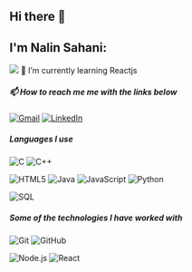 ## Hi there 👋
## I'm Nalin Sahani:
<!-- ![](https://github.com/nalin360/nalinSahani.gif) -->
![](https://www.canva.com/design/DAFhX3WSIkI/3_acG7GmCqFwi2yvtlwWew/edit?utm_content=DAFhX3WSIkI&utm_campaign=designshare&utm_medium=link2&utm_source=sharebutton)
🌱 I’m currently learning Reactjs

##### 📫 How to reach me me with the links below

<!-- [![Telegram](https://img.shields.io/badge/-TELEGRAM-2CA5E0?style=for-the-badge&logo=telegram&logoColor=white)](https://t.me/adamalston) -->
[![Gmail](https://img.shields.io/badge/-GMAIL-D14836?style=for-the-badge&logo=gmail&logoColor=white)](mailto:nalinsahani01010@gmail.com)
[![LinkedIn](https://img.shields.io/badge/-LINKEDIN-0077B5?style=for-the-badge&logo=linkedin&logoColor=white)]([https://www.linkedin.com/in/adammalston/](https://www.linkedin.com/in/nalin-sahani))


##### Languages I use

![C](https://img.shields.io/badge/-C-000000?style=flat&logo=c)
![C++](https://img.shields.io/badge/-C++-000000?style=flat&logo=c%2B%2B)
<!-- ![Clojure](https://img.shields.io/badge/-Clojure-000000?style=flat&logo=clojure) -->
![HTML5](https://img.shields.io/badge/-HTML5-000000?style=flat&logo=html5)
![Java](https://img.shields.io/badge/-Java-000000?style=flat&logo=java)
![JavaScript](https://img.shields.io/badge/-JavaScript-000000?style=flat&logo=javascript)
![Python](https://img.shields.io/badge/-Python-000000?style=flat&logo=python)
<!-- ![TypeScript](https://img.shields.io/badge/-TypeScript-000000?style=flat&logo=typescript) -->
![SQL](https://img.shields.io/badge/-SQL-000000?style=flat&logo=postgresql)


##### Some of the technologies I have worked with

![Git](https://img.shields.io/badge/-Git-222222?style=flat&logo=git&logoColor=F05032)
![GitHub](https://img.shields.io/badge/-GitHub-222222?style=flat&logo=github&logoColor=181717)
<!-- ![Jira](https://img.shields.io/badge/-Jira-222222?style=flat&logo=jira-software&logoColor=white&logoColor=0052CC) -->
<!-- ![jQuery](https://img.shields.io/badge/-jQuery-222222?style=flat&logo=jQuery&logoColor=0769AD) -->
<!-- ![Linux](https://img.shields.io/badge/-Linux-222222?style=flat&logo=linux&logoColor=FCC624) -->
![Node.js](https://img.shields.io/badge/-Node.js-222222?style=flat&logo=node.js&logoColor=339933)
![React](https://img.shields.io/badge/-React-222222?style=flat&logo=React&logoColor=61DAFB)
<!-- ![Java Spring](https://img.shields.io/badge/-Spring-222222?style=flat&logo=spring&logoColor=6DB33F) -->
<!-- ![TCP/IP](https://img.shields.io/badge/-TCP/IP-222222?style=flat&logo=cisco&logoColor=white) -->
<!-- ![XCode](https://img.shields.io/badge/-XCode-222222?style=flat&logo=XCode&logoColor=1575F9) -->

<!-- ##### Some of my favorite open source projects

[![Bitwarden](https://img.shields.io/badge/-Bitwarden-444444?style=flat&logo=bitwarden&logoColor=175DDC)](https://github.com/bitwarden)
[![Dark Reader](https://img.shields.io/badge/-Dark&#32;Reader-444444?style=flat&logo=Dark-Reader&logoColor=2f7485)](https://github.com/darkreader/darkreader)
[![uBlock Origin](https://img.shields.io/badge/-uBlock&#32;Origin-444444?style=flat&logo=UBlock-Origin&logoColor=800000)](https://github.com/gorhill/uBlock)
[![MEGA](https://img.shields.io/badge/-MEGA-444444?style=flat&logo=mega&logoColor=D9272E)](ttps://github.com/meganz/)
[![Visual Studio Code](https://img.shields.io/badge/-VSCode-444444?style=flat&logo=visual-studio-code&logoColor=007ACC)](https://github.com/microsoft/vscode)
[![Tor](https://img.shields.io/badge/-Tor-444444?style=flat&logo=tor&logoColor=7E4798)](https://www.torproject.org/)
 -->
<!-- [![adamalston.com](https://img.shields.io/badge/-ADAMALSTON.COM-000000?style=for-the-badge&logo=react&logoColor=white)](https://www.adamalston.com/) -->

<!--
**nalin360/nalin360** is a ✨ _special_ ✨ repository because its `README.md` (this file) appears on your GitHub profile.

Here are some ideas to get you started:

- 🔭 I’m currently working on ...
- 🌱 I’m currently learning ...
- 👯 I’m looking to collaborate on ...
- 🤔 I’m looking for help with ...
- 💬 Ask me about ...
-  ...
- 😄 Pronouns: ...
- ⚡ Fun fact: ...
-->
